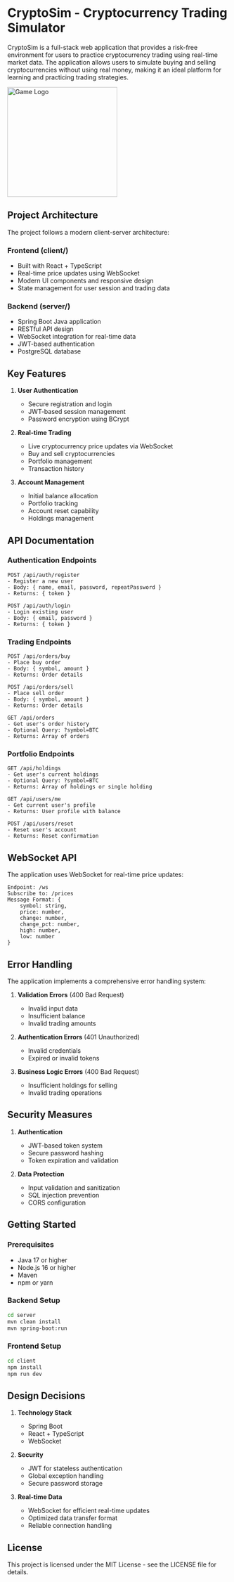 # CryptoSim - Cryptocurrency Trading Simulator

CryptoSim is a full-stack web application that provides a risk-free environment for users to practice cryptocurrency trading using real-time market data. The application allows users to simulate buying and selling cryptocurrencies without using real money, making it an ideal platform for learning and practicing trading strategies.

<img src="[https://i.postimg.cc/BQmKTY6h/images-1.png](https://i.postimg.cc/SRCTGthm/Screenshot-2025-05-22-233201.png)" alt="Game Logo" width="250">

## Project Architecture

The project follows a modern client-server architecture:

### Frontend (client/)

- Built with React + TypeScript
- Real-time price updates using WebSocket
- Modern UI components and responsive design
- State management for user session and trading data

### Backend (server/)

- Spring Boot Java application
- RESTful API design
- WebSocket integration for real-time data
- JWT-based authentication
- PostgreSQL database

## Key Features

1. **User Authentication**

   - Secure registration and login
   - JWT-based session management
   - Password encryption using BCrypt

2. **Real-time Trading**

   - Live cryptocurrency price updates via WebSocket
   - Buy and sell cryptocurrencies
   - Portfolio management
   - Transaction history

3. **Account Management**
   - Initial balance allocation
   - Portfolio tracking
   - Account reset capability
   - Holdings management

## API Documentation

### Authentication Endpoints

```
POST /api/auth/register
- Register a new user
- Body: { name, email, password, repeatPassword }
- Returns: { token }

POST /api/auth/login
- Login existing user
- Body: { email, password }
- Returns: { token }
```

### Trading Endpoints

```
POST /api/orders/buy
- Place buy order
- Body: { symbol, amount }
- Returns: Order details

POST /api/orders/sell
- Place sell order
- Body: { symbol, amount }
- Returns: Order details

GET /api/orders
- Get user's order history
- Optional Query: ?symbol=BTC
- Returns: Array of orders
```

### Portfolio Endpoints

```
GET /api/holdings
- Get user's current holdings
- Optional Query: ?symbol=BTC
- Returns: Array of holdings or single holding

GET /api/users/me
- Get current user's profile
- Returns: User profile with balance

POST /api/users/reset
- Reset user's account
- Returns: Reset confirmation
```

## WebSocket API

The application uses WebSocket for real-time price updates:

```
Endpoint: /ws
Subscribe to: /prices
Message Format: {
    symbol: string,
    price: number,
    change: number,
    change_pct: number,
    high: number,
    low: number
}
```

## Error Handling

The application implements a comprehensive error handling system:

1. **Validation Errors** (400 Bad Request)

   - Invalid input data
   - Insufficient balance
   - Invalid trading amounts

2. **Authentication Errors** (401 Unauthorized)

   - Invalid credentials
   - Expired or invalid tokens

3. **Business Logic Errors** (400 Bad Request)
   - Insufficient holdings for selling
   - Invalid trading operations

## Security Measures

1. **Authentication**

   - JWT-based token system
   - Secure password hashing
   - Token expiration and validation

2. **Data Protection**
   - Input validation and sanitization
   - SQL injection prevention
   - CORS configuration

## Getting Started

### Prerequisites

- Java 17 or higher
- Node.js 16 or higher
- Maven
- npm or yarn

### Backend Setup

```bash
cd server
mvn clean install
mvn spring-boot:run
```

### Frontend Setup

```bash
cd client
npm install
npm run dev
```

## Design Decisions

1. **Technology Stack**

   - Spring Boot
   - React + TypeScript
   - WebSocket

2. **Security**

   - JWT for stateless authentication
   - Global exception handling
   - Secure password storage

3. **Real-time Data**
   - WebSocket for efficient real-time updates
   - Optimized data transfer format
   - Reliable connection handling

## License

This project is licensed under the MIT License - see the LICENSE file for details.
